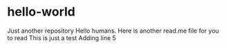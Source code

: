 # hello-world
Just another repository
Hello humans. Here is another read.me file for you to read
This is just a test
Adding line 5
